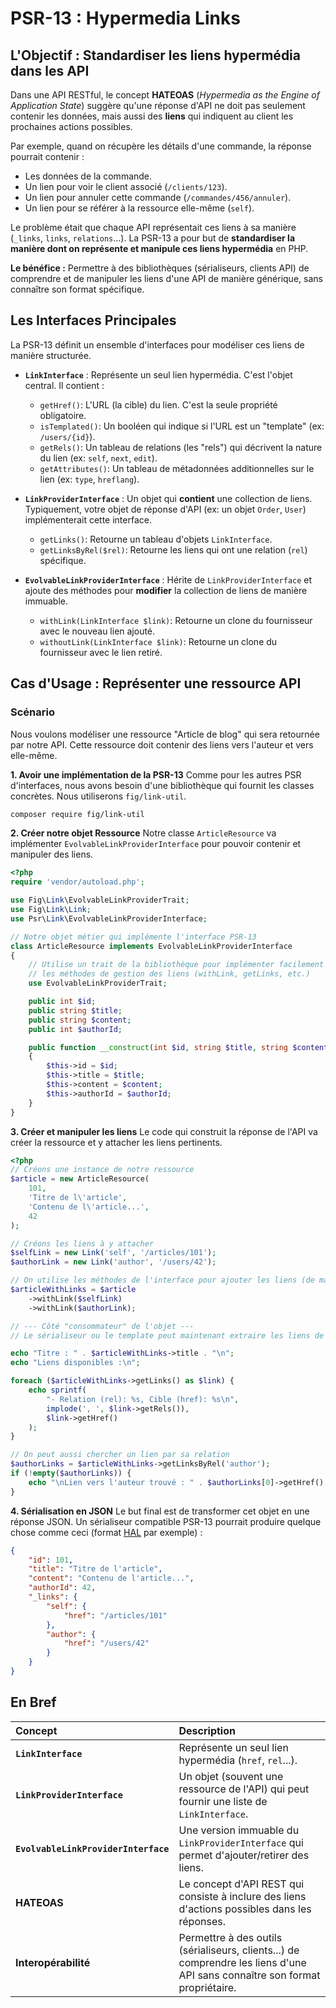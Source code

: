 # PSR-13 : Hypermedia Links

## L'Objectif : Standardiser les liens hypermédia dans les API

Dans une API RESTful, le concept **HATEOAS** (*Hypermedia as the Engine of Application State*) suggère qu'une réponse d'API ne doit pas seulement contenir les données, mais aussi des **liens** qui indiquent au client les prochaines actions possibles.

Par exemple, quand on récupère les détails d'une commande, la réponse pourrait contenir :
-   Les données de la commande.
-   Un lien pour voir le client associé (`/clients/123`).
-   Un lien pour annuler cette commande (`/commandes/456/annuler`).
-   Un lien pour se référer à la ressource elle-même (`self`).

Le problème était que chaque API représentait ces liens à sa manière (`_links`, `links`, `relations`...). La PSR-13 a pour but de **standardiser la manière dont on représente et manipule ces liens hypermédia** en PHP.

**Le bénéfice :** Permettre à des bibliothèques (sérialiseurs, clients API) de comprendre et de manipuler les liens d'une API de manière générique, sans connaître son format spécifique.

## Les Interfaces Principales

La PSR-13 définit un ensemble d'interfaces pour modéliser ces liens de manière structurée.

-   **`LinkInterface`** : Représente un seul lien hypermédia. C'est l'objet central. Il contient :
    -   `getHref()`: L'URL (la cible) du lien. C'est la seule propriété obligatoire.
    -   `isTemplated()`: Un booléen qui indique si l'URL est un "template" (ex: `/users/{id}`).
    -   `getRels()`: Un tableau de relations (les "rels") qui décrivent la nature du lien (ex: `self`, `next`, `edit`).
    -   `getAttributes()`: Un tableau de métadonnées additionnelles sur le lien (ex: `type`, `hreflang`).

-   **`LinkProviderInterface`** : Un objet qui **contient** une collection de liens. Typiquement, votre objet de réponse d'API (ex: un objet `Order`, `User`) implémenterait cette interface.
    -   `getLinks()`: Retourne un tableau d'objets `LinkInterface`.
    -   `getLinksByRel($rel)`: Retourne les liens qui ont une relation (`rel`) spécifique.

-   **`EvolvableLinkProviderInterface`** : Hérite de `LinkProviderInterface` et ajoute des méthodes pour **modifier** la collection de liens de manière immuable.
    -   `withLink(LinkInterface $link)`: Retourne un clone du fournisseur avec le nouveau lien ajouté.
    -   `withoutLink(LinkInterface $link)`: Retourne un clone du fournisseur avec le lien retiré.

## Cas d'Usage : Représenter une ressource API

### Scénario
Nous voulons modéliser une ressource "Article de blog" qui sera retournée par notre API. Cette ressource doit contenir des liens vers l'auteur et vers elle-même.

**1. Avoir une implémentation de la PSR-13**
Comme pour les autres PSR d'interfaces, nous avons besoin d'une bibliothèque qui fournit les classes concrètes. Nous utiliserons `fig/link-util`.

```bash
composer require fig/link-util
```

**2. Créer notre objet Ressource**
Notre classe `ArticleResource` va implémenter `EvolvableLinkProviderInterface` pour pouvoir contenir et manipuler des liens.

```php
<?php
require 'vendor/autoload.php';

use Fig\Link\EvolvableLinkProviderTrait;
use Fig\Link\Link;
use Psr\Link\EvolvableLinkProviderInterface;

// Notre objet métier qui implémente l'interface PSR-13
class ArticleResource implements EvolvableLinkProviderInterface
{
    // Utilise un trait de la bibliothèque pour implémenter facilement
    // les méthodes de gestion des liens (withLink, getLinks, etc.)
    use EvolvableLinkProviderTrait;

    public int $id;
    public string $title;
    public string $content;
    public int $authorId;

    public function __construct(int $id, string $title, string $content, int $authorId)
    {
        $this->id = $id;
        $this->title = $title;
        $this->content = $content;
        $this->authorId = $authorId;
    }
}
```

**3. Créer et manipuler les liens**
Le code qui construit la réponse de l'API va créer la ressource et y attacher les liens pertinents.
```php
<?php
// Créons une instance de notre ressource
$article = new ArticleResource(
    101,
    'Titre de l\'article',
    'Contenu de l\'article...',
    42
);

// Créons les liens à y attacher
$selfLink = new Link('self', '/articles/101');
$authorLink = new Link('author', '/users/42');

// On utilise les méthodes de l'interface pour ajouter les liens (de manière immuable)
$articleWithLinks = $article
    ->withLink($selfLink)
    ->withLink($authorLink);

// --- Côté "consommateur" de l'objet ---
// Le sérialiseur ou le template peut maintenant extraire les liens de manière standard.

echo "Titre : " . $articleWithLinks->title . "\n";
echo "Liens disponibles :\n";

foreach ($articleWithLinks->getLinks() as $link) {
    echo sprintf(
        "- Relation (rel): %s, Cible (href): %s\n",
        implode(', ', $link->getRels()),
        $link->getHref()
    );
}

// On peut aussi chercher un lien par sa relation
$authorLinks = $articleWithLinks->getLinksByRel('author');
if (!empty($authorLinks)) {
    echo "\nLien vers l'auteur trouvé : " . $authorLinks[0]->getHref() . "\n";
}
```

**4. Sérialisation en JSON**
Le but final est de transformer cet objet en une réponse JSON. Un sérialiseur compatible PSR-13 pourrait produire quelque chose comme ceci (format [HAL](https://stateless.co/hal_specification.html) par exemple) :

```json
{
    "id": 101,
    "title": "Titre de l'article",
    "content": "Contenu de l'article...",
    "authorId": 42,
    "_links": {
        "self": {
            "href": "/articles/101"
        },
        "author": {
            "href": "/users/42"
        }
    }
}
```

## En Bref

| Concept | Description |
| :--- | :--- |
| **`LinkInterface`** | Représente un seul lien hypermédia (`href`, `rel`...). |
| **`LinkProviderInterface`** | Un objet (souvent une ressource de l'API) qui peut fournir une liste de `LinkInterface`. |
| **`EvolvableLinkProviderInterface`** | Une version immuable du `LinkProviderInterface` qui permet d'ajouter/retirer des liens. |
| **HATEOAS** | Le concept d'API REST qui consiste à inclure des liens d'actions possibles dans les réponses. |
| **Interopérabilité** | Permettre à des outils (sérialiseurs, clients...) de comprendre les liens d'une API sans connaître son format propriétaire. |